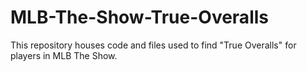 # MLB-The-Show-True-Overalls
This repository houses code and files used to find "True Overalls" for players in MLB The Show.
